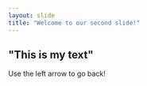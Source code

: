 ```yaml
---
layout: slide
title: "Welcome to our second slide!"
---
```

## "This is my text"
Use the left arrow to go back!
